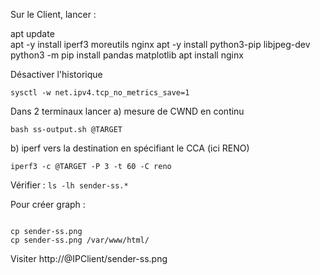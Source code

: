 Sur le Client, lancer :

apt update  
apt -y install iperf3 moreutils nginx
apt -y install python3-pip libjpeg-dev
python3 -m pip install pandas matplotlib
apt install nginx

Désactiver l'historique
```
sysctl -w net.ipv4.tcp_no_metrics_save=1  
```

Dans 2 terminaux  lancer
 a) mesure de CWND en continu
```
bash ss-output.sh @TARGET
```
b) iperf vers la destination en spécifiant le CCA (ici RENO)
```
iperf3 -c @TARGET -P 3 -t 60 -C reno  
```

Vérifier :
```ls -lh sender-ss.*```

Pour créer graph :
```python3 create-png.py

cp sender-ss.png 
cp sender-ss.png /var/www/html/
```

Visiter http://@IPClient/sender-ss.png
